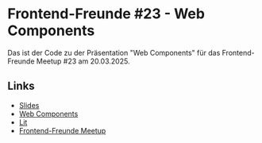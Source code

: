 # Frontend-Freunde #23 - Web Components

Das ist der Code zu der Präsentation "Web Components" für das Frontend-Freunde Meetup #23 am 20.03.2025.

## Links
- [Slides](https://docs.google.com/presentation/d/1yVAvbB7ybljYDfly_gri5gctbihlwBm5S4m14RJzc9U/edit?usp=sharing)
- [Web Components](https://developer.mozilla.org/en-US/docs/Web/Web_Components)
- [Lit](https://lit.dev/)
- [Frontend-Freunde Meetup](https://www.meetup.com/de-DE/frontend-freunde/)

